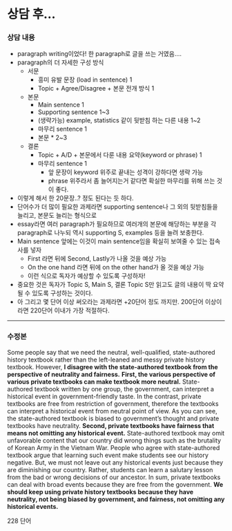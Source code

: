 상담 후...
===

### 상담 내용

- paragraph writing이었다! 한 paragraph로 글을 쓰는 거였음....
- paragraph의 더 자세한 구성 방식
	- 서문
		- 흥미 유발 문장 (load in sentence) 1
		- Topic + Agree/Disagree + 본문 전개 방식 1
	- 본문
		- Main sentence 1
		- Supporting sentence 1~3
		- (생략가능) example, statistics 같이 뒷받침 하는 다른 내용 1~2
		- 마무리 sentence 1
		- 본문 * 2~3
	- 결론
		- Topic + A/D + 본문에서 다룬 내용 요약(keyword or phrase) 1
		- 마무리 sentence 1
			- 앞 문장이 keyword 위주로 끝내는 성격이 강하다면 생략 가능
			- phrase 위주라서 좀 늘어지는거 같다면 확실한 마무리를 위해 쓰는 것이 좋다.
- 이렇게 해서 한 20문장..? 정도 된다는 듯 하다.
- 단어수가 더 많이 필요한 과제라면 supporting sentence나 그 외의 뒷받침들을 늘리고, 본문도 늘리는 형식으로
- essay라면 여러 paragraph가 필요하므로 여러개의 본문에 해당하는 부분을 각 paragraph로 나누되 역시 supporting S, examples 등을 늘려 보충한다.
- Main sentence 앞에는 이것이 main sentence임을 확실히 보여줄 수 있는 접속사를 넣자
	- First 라면 뒤에 Second, Lastly가 나올 것을 예상 가능
	- On the one hand 라면 뒤에 on the other hand가 올 것을 예상 가능
	- 이런 식으로 독자가 예상할 수 있도록 구성하자!
- 중요한 것은 독자가 Topic S, Main S, 결론 Topic S만 읽고도 글의 내용이 딱 요약될 수 있도록 구성하는 것이다.
- 아 그리고 몇 단어 이상 써오라는 과제라면 +20단어 정도 까지만. 200단어 이상이라면 220단어 이내가 가장 적절하다.

---

### 수정본

Some people say that we need the neutral, well-qualified, state-authored history textbook rather than the left-leaned and messy private history textbook. However, **I disagree with the state-authored textbook from the perspective of neutrality and fairness.** **First, the various perspective of various private textbooks can make textbook more neutral.** State-authored textbook written by one group, the government, can interpret a historical event in government-friendly taste. In the contrast, private textbooks are free from restriction of government, therefore the textbooks can interpret a historical event from neutral point of view. As you can see, the state-authored textbook is biased to government’s thought and private textbooks have neutrality. **Second, private textbooks have fairness that means not omitting any historical event.** State-authored textbook may omit unfavorable content that our country did wrong things such as the brutality of Korean Army in the Vietnam War. People who agree with state-authored textbook argue that learning such event make students see our history negative. But, we must not leave out any historical events just because they are diminishing our country. Rather, students can learn a salutary lesson from the bad or wrong decisions of our ancestor. In sum, private textbooks can deal with broad events because they are free from the government. **We should keep using private history textbooks because they have neutrality, not being biased by government, and fairness, not omitting any historical events.**

228 단어
